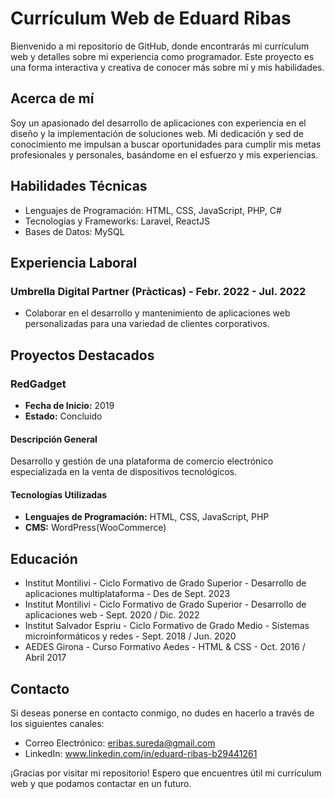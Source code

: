 # Currículum Web de Eduard Ribas

Bienvenido a mi repositorio de GitHub, donde encontrarás mi currículum web y detalles sobre mi experiencia como programador. Este proyecto es una forma interactiva y creativa de conocer más sobre mí y mis habilidades.

## Acerca de mí

Soy un apasionado del desarrollo de aplicaciones con experiencia en el diseño y la implementación de soluciones web. Mi dedicación y sed de conocimiento me impulsan a buscar oportunidades para cumplir mis metas profesionales y personales, basándome en el esfuerzo y mis experiencias.

## Habilidades Técnicas

- Lenguajes de Programación: HTML, CSS, JavaScript, PHP, C#
- Tecnologías y Frameworks: Laravel, ReactJS
- Bases de Datos: MySQL

## Experiencia Laboral

### Umbrella Digital Partner (Pràcticas) - Febr. 2022 - Jul. 2022

- Colaborar en el desarrollo y mantenimiento de aplicaciones web personalizadas para una variedad de clientes corporativos.

## Proyectos Destacados

### RedGadget

- **Fecha de Inicio:** 2019
- **Estado:** Concluido

#### Descripción General

Desarrollo y gestión de una plataforma de comercio electrónico especializada en la venta de dispositivos tecnológicos.

#### Tecnologías Utilizadas

- **Lenguajes de Programación:** HTML, CSS, JavaScript, PHP
- **CMS:** WordPress(WooCommerce)

## Educación

- Institut Montilivi - Ciclo Formativo de Grado Superior - Desarrollo de aplicaciones multiplataforma - Des de Sept. 2023 
- Institut Montilivi - Ciclo Formativo de Grado Superior - Desarrollo de aplicaciones web - Sept. 2020 / Dic. 2022
- Institut Salvador Espriu - Ciclo Formativo de Grado Medio - Sistemas microinformáticos y redes - Sept. 2018 / Jun. 2020
- AEDES Girona - Curso Formativo Aedes - HTML & CSS - Oct. 2016 / Abril 2017

## Contacto

Si deseas ponerse en contacto conmigo, no dudes en hacerlo a través de los siguientes canales:

- Correo Electrónico: eribas.sureda@gmail.com
- LinkedIn: www.linkedin.com/in/eduard-ribas-b29441261

¡Gracias por visitar mi repositorio! Espero que encuentres útil mi currículum web y que podamos contactar en un futuro.

